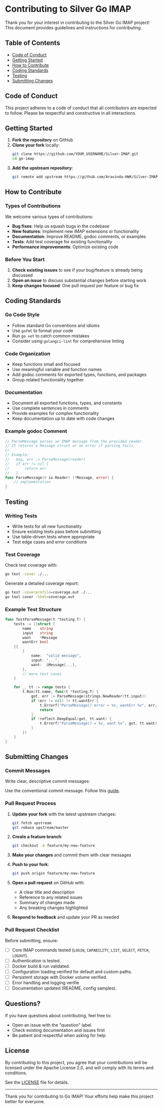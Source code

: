 # Contributing to Silver Go IMAP

Thank you for your interest in contributing to the Silver Go IMAP project! This document provides guidelines and instructions for contributing.

## Table of Contents

- [Code of Conduct](#code-of-conduct)
- [Getting Started](#getting-started)
- [How to Contribute](#how-to-contribute)
- [Coding Standards](#coding-standards)
- [Testing](#testing)
- [Submitting Changes](#submitting-changes)

## Code of Conduct

This project adheres to a code of conduct that all contributors are expected to follow. Please be respectful and constructive in all interactions.

## Getting Started

1. **Fork the repository** on GitHub
2. **Clone your fork** locally:
   ```bash
   git clone https://github.com/YOUR_USERNAME/Silver-IMAP.git
   cd go-imap
   ```
3. **Add the upstream repository**:
   ```bash
   git remote add upstream https://github.com/Aravinda-HWK/Silver-IMAP.git
   ```

## How to Contribute

### Types of Contributions

We welcome various types of contributions:

- **Bug fixes**: Help us squash bugs in the codebase
- **New features**: Implement new IMAP extensions or functionality
- **Documentation**: Improve README, godoc comments, or examples
- **Tests**: Add test coverage for existing functionality
- **Performance improvements**: Optimize existing code

### Before You Start

1. **Check existing issues** to see if your bug/feature is already being discussed
2. **Open an issue** to discuss substantial changes before starting work
3. **Keep changes focused**: One pull request per feature or bug fix

## Coding Standards

### Go Code Style

- Follow standard Go conventions and idioms
- Use `gofmt` to format your code
- Run `go vet` to catch common mistakes
- Consider using `golangci-lint` for comprehensive linting

### Code Organization

- Keep functions small and focused
- Use meaningful variable and function names
- Add godoc comments for exported types, functions, and packages
- Group related functionality together

### Documentation

- Document all exported functions, types, and constants
- Use complete sentences in comments
- Provide examples for complex functionality
- Keep documentation up to date with code changes

### Example godoc Comment

```go
// ParseMessage parses an IMAP message from the provided reader.
// It returns a Message struct or an error if parsing fails.
//
// Example:
//   msg, err := ParseMessage(reader)
//   if err != nil {
//       return err
//   }
func ParseMessage(r io.Reader) (*Message, error) {
    // implementation
}
```

## Testing

### Writing Tests

- Write tests for all new functionality
- Ensure existing tests pass before submitting
- Use table-driven tests where appropriate
- Test edge cases and error conditions

### Test Coverage

Check test coverage with:

```bash
go test -cover ./...
```

Generate a detailed coverage report:

```bash
go test -coverprofile=coverage.out ./...
go tool cover -html=coverage.out
```

### Example Test Structure

```go
func TestParseMessage(t *testing.T) {
    tests := []struct {
        name    string
        input   string
        want    *Message
        wantErr bool
    }{
        {
            name:  "valid message",
            input: "...",
            want:  &Message{...},
        },
        // more test cases
    }

    for _, tt := range tests {
        t.Run(tt.name, func(t *testing.T) {
            got, err := ParseMessage(strings.NewReader(tt.input))
            if (err != nil) != tt.wantErr {
                t.Errorf("ParseMessage() error = %v, wantErr %v", err, tt.wantErr)
                return
            }
            if !reflect.DeepEqual(got, tt.want) {
                t.Errorf("ParseMessage() = %v, want %v", got, tt.want)
            }
        })
    }
}
```

## Submitting Changes

### Commit Messages

Write clear, descriptive commit messages:

Use the conventional commit message. Follow this [guide](https://www.conventionalcommits.org/en/v1.0.0/).

### Pull Request Process

1. **Update your fork** with the latest upstream changes:

   ```bash
   git fetch upstream
   git rebase upstream/master
   ```

2. **Create a feature branch**:

   ```bash
   git checkout -b feature/my-new-feature
   ```

3. **Make your changes** and commit them with clear messages

4. **Push to your fork**:

   ```bash
   git push origin feature/my-new-feature
   ```

5. **Open a pull request** on GitHub with:
   - A clear title and description
   - Reference to any related issues
   - Summary of changes made
   - Any breaking changes highlighted

6. **Respond to feedback** and update your PR as needed

### Pull Request Checklist

Before submitting, ensure:

- [ ] Core IMAP commands tested (`LOGIN`, `CAPABILITY`, `LIST`, `SELECT`, `FETCH`, `LOGOUT`).
- [ ] Authentication is tested.
- [ ] Docker build & run validated.
- [ ] Configuration loading verified for default and custom paths.
- [ ] Persistent storage with Docker volume verified.
- [ ] Error handling and logging verifie
- [ ] Documentation updated (README, config samples).

## Questions?

If you have questions about contributing, feel free to:

- Open an issue with the "question" label
- Check existing documentation and issues first
- Be patient and respectful when asking for help

## License

By contributing to this project, you agree that your contributions will be licensed under the Apache License 2.0, and will comply with its terms and conditions.

See the [LICENSE](LICENSE) file for details.

---

Thank you for contributing to Go IMAP! Your efforts help make this project better for everyone.
